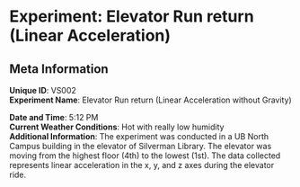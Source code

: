 # Experiment: Elevator Run return (Linear Acceleration)

## Meta Information

**Unique ID**: VS002  
**Experiment Name**: Elevator Run return (Linear Acceleration without Gravity)  

**Date and Time**: 5:12 PM  
**Current Weather Conditions**: Hot with really low humidity  
**Additional Information**: The experiment was conducted in a UB North Campus building in the elevator of Silverman Library. The elevator was moving from the highest floor (4th) to the lowest (1st). The data collected represents linear acceleration in the x, y, and z axes during the elevator ride.
